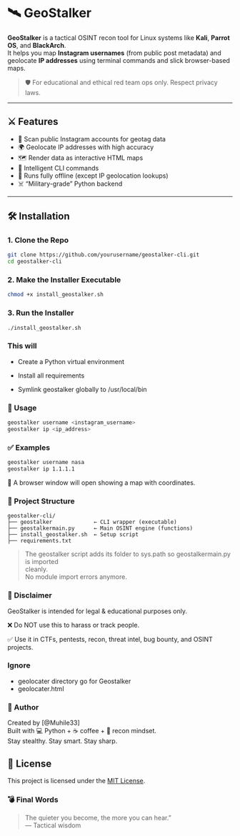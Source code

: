 # 🛰️ GeoStalker

**GeoStalker** is a tactical OSINT recon tool for Linux systems like **Kali**, **Parrot OS**, and **BlackArch**.  
It helps you map **Instagram usernames** (from public post metadata) and geolocate **IP addresses** using terminal commands and slick browser-based maps.

> 🛡️ For educational and ethical red team ops only. Respect privacy laws.

---

## ⚔️ Features

- 🔎 Scan public Instagram accounts for geotag data
- 🌍 Geolocate IP addresses with high accuracy
- 🗺️ Render data as interactive HTML maps
- 🧠 Intelligent CLI commands
- 🎯 Runs fully offline (except IP geolocation lookups)
- ☠️ “Military-grade” Python backend

---

## 🛠️ Installation

### 1. Clone the Repo

```bash
git clone https://github.com/yourusername/geostalker-cli.git
cd geostalker-cli
```
### 2. Make the Installer Executable
```bash
chmod +x install_geostalker.sh
```

### 3. Run the Installer
```bash
./install_geostalker.sh
```

### This will

* Create a Python virtual environment

* Install all requirements

* Symlink geostalker globally to /usr/local/bin

### 🚀 Usage
```bash
geostalker username <instagram_username>
geostalker ip <ip_address>
```

### ✅ Examples
```bash
geostalker username nasa
geostalker ip 1.1.1.1
```
📍 A browser window will open showing a map with coordinates.

### 📁 Project Structure
```pgsql
geostalker-cli/
├── geostalker             ← CLI wrapper (executable)
├── geostalkermain.py      ← Main OSINT engine (functions)
├── install_geostalker.sh  ← Setup script
├── requirements.txt
```
> The geostalker script adds its folder to sys.path so geostalkermain.py is imported <br>
> cleanly. <br>
> No module import errors anymore.

### 📛 Disclaimer
GeoStalker is intended for legal & educational purposes only.

❌ Do NOT use this to harass or track people.

✅ Use it in CTFs, pentests, recon, threat intel, bug bounty, and OSINT projects.

### Ignore 
- geolocater directory go for Geostalker
- geolocater.html

### 🧠 Author
Created by [@Muhile33] <br>
Built with 💻 Python + ☕ coffee + 📡 recon mindset. <br>
Stay stealthy. Stay smart. Stay sharp.

## 📝 License

This project is licensed under the [MIT License](CreateLICENSE).


### 💣 Final Words
> The quieter you become, the more you can hear.” <br>
> ― Tactical wisdom

